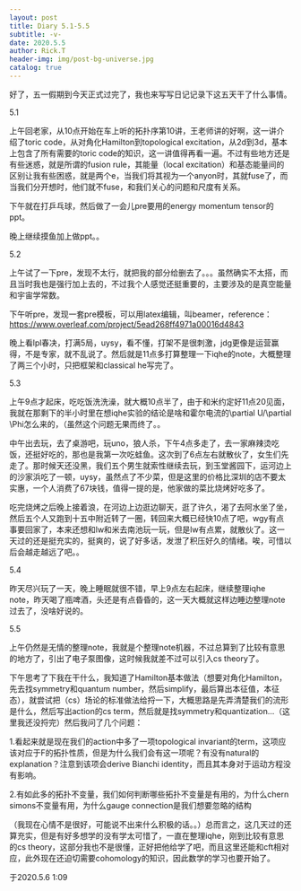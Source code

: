```yaml
---
layout: post
title: Diary 5.1-5.5
subtitle: -v-
date: 2020.5.5
author: Rick.T
header-img: img/post-bg-universe.jpg
catalog: true
---
```


好了，五一假期到今天正式过完了，我也来写写日记记录下这五天干了什么事情。

5.1

上午回老家，从10点开始在车上听的拓扑序第10讲，王老师讲的好啊，这一讲介绍了toric code，从对角化Hamilton到topological excitation，从2d到3d，基本上包含了所有需要的toric code的知识，这一讲值得再看一遍。不过有些地方还是有些迷惑，就是所谓的fusion rule，其能量（local excitation）和基态能量间的区别让我有些困惑，就是两个e，当我们将其视为一个anyon时，其就fuse了，而当我们分开想时，他们就不fuse，和我们关心的问题和尺度有关系。

下午就在打乒乓球，然后做了一会儿pre要用的energy momentum tensor的ppt。

晚上继续摸鱼加上做ppt。。

5.2

上午试了一下pre，发现不太行，就把我的部分给删去了。。。虽然确实不太搭，而且当时我也是强行加上去的，不过我个人感觉还挺重要的，主要涉及的是真空能量和宇宙学常数。

下午听pre，发现一套pre模板，可以用latex编辑，叫beamer，reference：https://www.overleaf.com/project/5ead268ff4971a00016d4843

晚上看lpl春决，打满5局，uysy，看不懂，打架不是很刺激，jdg更像是运营赢得，不是专家，就不乱说了。然后就是11点多打算整理一下iqhe的note，大概整理了两三个小时，只把框架和classical he写完了。

5.3

上午9点才起床，吃吃饭洗洗澡，就大概10点半了，由于和米约定好11点20见面，我就在那剩下的半小时里在想iqhe实验的结论是啥和霍尔电流的\partial U/\partial \Phi怎么来的，（虽然这个问题无果而终了。。

中午出去玩，去了桌游吧，玩uno，狼人杀，下午4点多走了，去一家麻辣烫吃饭，还挺好吃的，那也是我第一次吃蛙鱼。这次到了6点左右就散伙了，女生们先走了。那时候天还没黑，我们五个男生就索性继续去玩，到玉堂酱园下，运河边上的沙家浜吃了一顿，uysy，虽然点了不少菜，但是这里的价格比深圳的店不要太实惠，一个人消费了67块钱，值得一提的是，他家做的菜比烧烤好吃多了。

吃完烧烤之后晚上接着浪，在河边上边逛边聊天，逛了许久，渴了去阿水坐了坐，然后五个人又跑到十五中附近转了一圈，转回来大概已经快10点了吧，wgy有点事要回家了，本来还想和lw和米去南池玩一玩，但是lw有点累，就散伙了。这一天过的还是挺充实的，挺爽的，说了好多话，发泄了积压好久的情绪。唉，可惜以后会越走越远了吧。。

5.4

昨天尽兴玩了一天，晚上睡眠就很不错，早上9点左右起床，继续整理iqhe note，昨天喝了瓶啤酒，头还是有点昏昏的，这一天大概就这样边睡边整理note过去了，没啥好说的。

5.5

上午仍然是无情的整理note，我就是个整理note机器，不过总算到了比较有意思的地方了，引出了电子泵图像，这时候我就差不过可以引入cs theory了。

下午思考了下我在干什么，我知道了Hamilton基本做法（想要对角化Hamilton，先去找symmetry和quantum number，然后simplify，最后算出本征值，本征态），就尝试把（cs）场论的标准做法给捋一下，大概思路是先弄清楚我们的流形是什么，然后写出action的cs term，然后就是找symmetry和quantization...（这里我还没捋完）然后我问了几个问题：

1.看起来就是现在我们的action中多了一项topological invariant的term，这项应该对应于F的拓扑性质，但是为什么我们会有这一项呢？有没有natural的explanation？注意到该项会derive Bianchi identity，而且其本身对于运动方程没有影响。

2.有如此多的拓扑不变量，我们如何判断哪些拓扑不变量是有用的，为什么chern simons不变量有用，为什么gauge connection是我们想要忽略的结构

（我现在心情不是很好，可能说不出来什么积极的话。。）总而言之，这几天过的还算充实，但是有好多想学的没有学太可惜了，一直在整理iqhe，刚到比较有意思的cs theory，这部分我也不是很懂，正好把他给学了吧，而且这里还能和cft相对应，此外现在还迫切需要cohomology的知识，因此数学的学习也要开始了。

于2020.5.6 1:09
